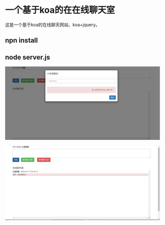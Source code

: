 ﻿# 一个基于koa的在在线聊天室
这是一个基于koa的在线聊天网站，koa+jquery。
##  npn install

##  node server.js

![首页1图片](./首页1.png)

![首页2图片](./首页2.png)


